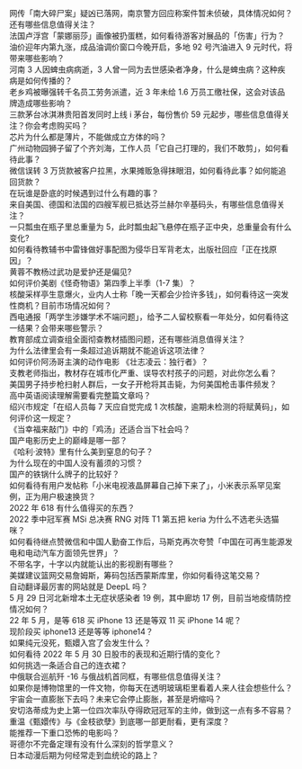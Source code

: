 网传「南大碎尸案」疑凶已落网，南京警方回应称案件暂未侦破，具体情况如何？还有哪些信息值得关注？  
法国卢浮宫「蒙娜丽莎」画像被扔蛋糕，如何看待游客对展品的「伤害」行为？  
油价迎年内第九涨，成品油调价窗口今晚开启，多地 92 号汽油进入 9 元时代，将带来哪些影响？  
河南 3 人因蜱虫病病逝，3 人曾一同为去世感染者净身，什么是蜱虫病？这种疾病是如何传播的？  
老乡鸡被曝强转千名员工劳务派遣，近 3 年未给 1.6 万员工缴社保，这会对该品牌造成哪些影响？  
三款茅台冰淇淋贵阳首发同时上线 i 茅台，每份售价 59 元起步，哪些信息值得关注？你会考虑购买吗？  
芯片为什么都是薄片，不能做成立方体的吗？  
广州动物园狮子留了个齐刘海，工作人员「它自己打理的，我们不敢剪」，如何看待此事？  
微信误转 3 万货款被客户拉黑，水果摊贩急得抹眼泪，如何看待此事？如何能追回货款？  
在玩谁是卧底的时候遇到过什么有趣的事？  
来自美国、德国和法国的四艘军舰已抵达芬兰赫尔辛基码头，有哪些信息值得关注？  
一只瓢虫在瓶子里总重量为 5，此时瓢虫起飞悬停在瓶子正中央，总重量会有什么变化?  
如何看待教辅书中雷锋做好事配图为侵华日军背老太，出版社回应「正在找原因」？  
黄蓉不教杨过武功是爱护还是偏见?  
如何评价美剧《怪奇物语》第四季上半季（1-7 集）？  
核酸采样亭生意爆火，业内人士称「晚一天都会少捡许多钱」，如何看待这一突发性商机？目前市场情况如何？  
西电通报「两学生涉嫌学术不端问题」，给予二人留校察看一年处分，如何看待这一结果？会带来哪些警示？  
教育部成立调查组全面彻查教材插图问题，还有哪些消息值得关注？  
为什么法律里会有一条超过追诉期就不能追诉这项法律？  
如何评价阿汤哥主演的动作电影 《壮志凌云：独行者》？  
支教老师指出，教材存在城市化严重、误导农村孩子的问题，对此你怎么看？  
美国男子持步枪扫射人群后，一女子开枪将其击毙，为何美国枪击事件频发？  
高中英语阅读理解需要看完整篇文章吗？  
绍兴市规定「在绍人员每 7 天应自觉完成 1 次核酸，逾期未检测的将赋黄码」，如何评价这一规定？  
《当幸福来敲门》中的「鸡汤」还适合当下社会吗？  
国产电影历史上的巅峰是哪一部？  
《哈利·波特》里有什么美到窒息的句子？  
为什么现在的中国人没有蓄须的习惯？  
国产的铁锅什么牌子的比较好？  
如何看待有用户发帖称「小米电视液晶屏幕自己掉下来了」，小米表示系罕见案例，正为用户极速换货？  
2022 年 618 有什么值得买的东西？  
2022 季中冠军赛 MSi 总决赛 RNG 对阵 T1 第五把 keria 为什么不选老头选猫咪？  
如何看待继点赞微信和中国人勤奋工作后，马斯克再次夸赞「中国在可再生能源发电和电动汽车方面领先世界」？  
不带名字，十字以内就能认出的影视剧有哪些？  
美媒建议篮网交易詹姆斯，筹码包括西蒙斯库里，你如何看待这笔交易？  
自动翻译最厉害的网站就是 DeepL 吗？  
5 月 29 日河北新增本土无症状感染者 19 例，其中廊坊 17 例，目前当地疫情防控情况如何？  
22 年 5 月，是等 618 买 iPhone 13 还是等双 11 买 iPhone 14 呢？  
现阶段买 iphone13 还是等等 iphone14？  
如果纯元没死，甄嬛入宫了会发生什么？  
如何看待 2022 年 5 月 30 日股市的表现和近期行情的变化？  
如何挑选一条适合自己的连衣裙？  
中俄联合巡航歼 -16 与俄战机首同框，有哪些信息值得关注？  
如果你是博物馆里的一件文物，你每天在透明玻璃柜里看着人来人往会想些什么？  
宇宙会一直膨胀下去吗？未来它会停止膨胀，甚至是坍缩吗？  
安切洛蒂成为史上第一位四次率队夺得欧冠冠军的主帅，做到这一点有多不容易？  
重温《甄嬛传》与《金枝欲孽》到底哪一部更耐看，更有深度？  
能推荐一下重口恐怖的电影吗？  
哥德尔不完备定理有没有什么深刻的哲学意义？  
日本动漫后期为何经常走到血统论的路上？  
